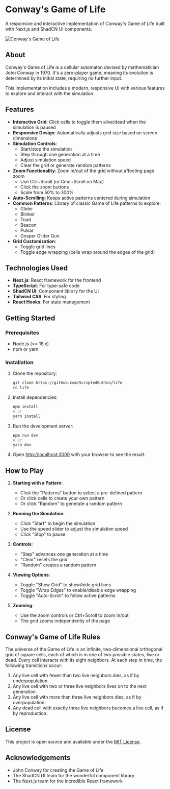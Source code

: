 # Conway's Game of Life

A responsive and interactive implementation of Conway's Game of Life built with Next.js and ShadCN UI components.

![Conway's Game of Life](https://upload.wikimedia.org/wikipedia/commons/e/e5/Gospers_glider_gun.gif)

## About

Conway's Game of Life is a cellular automaton devised by mathematician John Conway in 1970. It's a zero-player game, meaning its evolution is determined by its initial state, requiring no further input.

This implementation includes a modern, responsive UI with various features to explore and interact with the simulation.

## Features

- **Interactive Grid**: Click cells to toggle them alive/dead when the simulation is paused
- **Responsive Design**: Automatically adjusts grid size based on screen dimensions
- **Simulation Controls**:
  - Start/stop the simulation
  - Step through one generation at a time
  - Adjust simulation speed
  - Clear the grid or generate random patterns
- **Zoom Functionality**: Zoom in/out of the grid without affecting page zoom
  - Use Ctrl+Scroll (or Cmd+Scroll on Mac)
  - Click the zoom buttons
  - Scale from 50% to 300%
- **Auto-Scrolling**: Keeps active patterns centered during simulation
- **Common Patterns**: Library of classic Game of Life patterns to explore:
  - Glider
  - Blinker
  - Toad
  - Beacon
  - Pulsar
  - Gosper Glider Gun
- **Grid Customization**:
  - Toggle grid lines
  - Toggle edge wrapping (cells wrap around the edges of the grid)

## Technologies Used

- **Next.js**: React framework for the frontend
- **TypeScript**: For type-safe code
- **ShadCN UI**: Component library for the UI
- **Tailwind CSS**: For styling
- **React Hooks**: For state management

## Getting Started

### Prerequisites

- Node.js (>= 18.x)
- npm or yarn

### Installation

1. Clone the repository:

   ```bash
   git clone https://github.com/ScriptedButton/life
   cd life
   ```

2. Install dependencies:

   ```bash
   npm install
   # or
   yarn install
   ```

3. Run the development server:

   ```bash
   npm run dev
   # or
   yarn dev
   ```

4. Open [http://localhost:3000](http://localhost:3000) with your browser to see the result.

## How to Play

1. **Starting with a Pattern**:

   - Click the "Patterns" button to select a pre-defined pattern
   - Or click cells to create your own pattern
   - Or click "Random" to generate a random pattern

2. **Running the Simulation**:

   - Click "Start" to begin the simulation
   - Use the speed slider to adjust the simulation speed
   - Click "Stop" to pause

3. **Controls**:

   - "Step" advances one generation at a time
   - "Clear" resets the grid
   - "Random" creates a random pattern

4. **Viewing Options**:

   - Toggle "Show Grid" to show/hide grid lines
   - Toggle "Wrap Edges" to enable/disable edge wrapping
   - Toggle "Auto-Scroll" to follow active patterns

5. **Zooming**:
   - Use the zoom controls or Ctrl+Scroll to zoom in/out
   - The grid zooms independently of the page

## Conway's Game of Life Rules

The universe of the Game of Life is an infinite, two-dimensional orthogonal grid of square cells, each of which is in one of two possible states, live or dead. Every cell interacts with its eight neighbors. At each step in time, the following transitions occur:

1. Any live cell with fewer than two live neighbors dies, as if by underpopulation.
2. Any live cell with two or three live neighbors lives on to the next generation.
3. Any live cell with more than three live neighbors dies, as if by overpopulation.
4. Any dead cell with exactly three live neighbors becomes a live cell, as if by reproduction.

## License

This project is open source and available under the [MIT License](LICENSE).

## Acknowledgements

- John Conway for creating the Game of Life
- The ShadCN UI team for the wonderful component library
- The Next.js team for the incredible React framework
